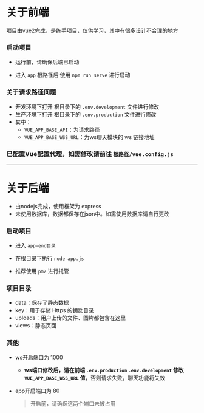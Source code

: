 # 关于前端

项目由vue2完成，是练手项目，仅供学习，其中有很多设计不合理的地方



### 启动项目

- 运行前，请确保后端已启动

- 进入 `app` 根路径后 使用 `npm run serve` 进行启动



### 关于请求路径问题

- 开发环境下打开 根目录下的 `.env.development` 文件进行修改
- 生产环境下打开 根目录下的 `.env.production` 文件进行修改
- 其中：
  - `VUE_APP_BASE_API`：为请求路径
  - `VUE_APP_BASE_WSS_URL`：为ws聊天模块的 ws 链接地址



### 已配置Vue配置代理，如需修改请前往 `根路径/vue.config.js` 


****


# 关于后端

- 由nodejs完成，使用框架为 express
- 未使用数据库，数据都保存在json中。如需使用数据库请自行更改



### 启动项目

- 进入 `app-end目录`

- 在根目录下执行 `node app.js`
- 推荐使用 `pm2` 进行托管



### 项目目录

- data：保存了静态数据
- key：用于存储 Https 的钥匙目录
- uploads：用户上传的文件、图片都包含在这里
- views：静态页面



### 其他

- ws开启端口为 1000

  - **ws端口修改后，请在前端 `.env.production` `.env.development` 修改 `VUE_APP_BASE_WSS_URL` 值**，否则请求失败，聊天功能将失效

- app开启端口为 80

  > 开启前，请确保这两个端口未被占用
